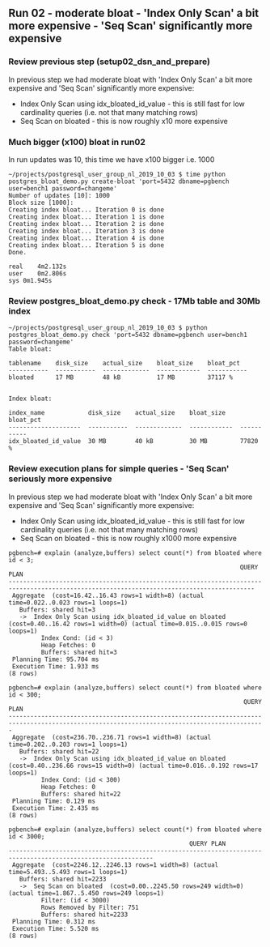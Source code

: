 ## Run 02 - moderate bloat -  'Index Only Scan' a bit more expensive - 'Seq Scan' significantly more expensive 

### Review previous step (setup02_dsn_and_prepare)

In previous step we had moderate bloat with 'Index Only Scan' a bit more expensive and 'Seq Scan' significantly more expensive:

* Index Only Scan using idx_bloated_id_value - this is still fast for low cardinality queries (i.e. not that many matching rows)
* Seq Scan on bloated - this is now roughly x10 more expensive


### Much bigger (x100) bloat in run02 

In run updates was 10, this time we have x100 bigger i.e. 1000

```
~/projects/postgresql_user_group_nl_2019_10_03 $ time python postgres_bloat_demo.py create-bloat 'port=5432 dbname=pgbench user=bench1 password=changeme'
Number of updates [10]: 1000
Block size [1000]:
Creating index bloat... Iteration 0 is done
Creating index bloat... Iteration 1 is done
Creating index bloat... Iteration 2 is done
Creating index bloat... Iteration 3 is done
Creating index bloat... Iteration 4 is done
Creating index bloat... Iteration 5 is done
Done.

real	4m2.132s
user	0m2.806s
sys	0m1.945s
```

### Review postgres_bloat_demo.py check - 17Mb table and 30Mb index


```
~/projects/postgresql_user_group_nl_2019_10_03 $ python postgres_bloat_demo.py check 'port=5432 dbname=pgbench user=bench1 password=changeme'
Table bloat:

tablename    disk_size    actual_size    bloat_size    bloat_pct
-----------  -----------  -------------  ------------  -----------
bloated      17 MB        48 kB          17 MB         37117 %


Index bloat:

index_name            disk_size    actual_size    bloat_size    bloat_pct
--------------------  -----------  -------------  ------------  -----------
idx_bloated_id_value  30 MB        40 kB          30 MB         77820 %
```



### Review execution plans for simple queries - 'Seq Scan' seriously more expensive

In previous step we had moderate bloat with 'Index Only Scan' a bit more expensive and 'Seq Scan' significantly more expensive:

* Index Only Scan using idx_bloated_id_value - this is still fast for low cardinality queries (i.e. not that many matching rows)
* Seq Scan on bloated - this is now roughly x1000 more expensive



```
pgbench=# explain (analyze,buffers) select count(*) from bloated where id < 3;
                                                                QUERY PLAN
------------------------------------------------------------------------------------------------------------------------------------------
 Aggregate  (cost=16.42..16.43 rows=1 width=8) (actual time=0.022..0.023 rows=1 loops=1)
   Buffers: shared hit=3
   ->  Index Only Scan using idx_bloated_id_value on bloated  (cost=0.40..16.42 rows=1 width=0) (actual time=0.015..0.015 rows=0 loops=1)
         Index Cond: (id < 3)
         Heap Fetches: 0
         Buffers: shared hit=3
 Planning Time: 95.704 ms
 Execution Time: 1.933 ms
(8 rows)

pgbench=# explain (analyze,buffers) select count(*) from bloated where id < 300;
                                                                 QUERY PLAN
---------------------------------------------------------------------------------------------------------------------------------------------
 Aggregate  (cost=236.70..236.71 rows=1 width=8) (actual time=0.202..0.203 rows=1 loops=1)
   Buffers: shared hit=22
   ->  Index Only Scan using idx_bloated_id_value on bloated  (cost=0.40..236.66 rows=15 width=0) (actual time=0.016..0.192 rows=17 loops=1)
         Index Cond: (id < 300)
         Heap Fetches: 0
         Buffers: shared hit=22
 Planning Time: 0.129 ms
 Execution Time: 2.435 ms
(8 rows)

pgbench=# explain (analyze,buffers) select count(*) from bloated where id < 3000;
                                                  QUERY PLAN
--------------------------------------------------------------------------------------------------------------
 Aggregate  (cost=2246.12..2246.13 rows=1 width=8) (actual time=5.493..5.493 rows=1 loops=1)
   Buffers: shared hit=2233
   ->  Seq Scan on bloated  (cost=0.00..2245.50 rows=249 width=0) (actual time=1.867..5.450 rows=249 loops=1)
         Filter: (id < 3000)
         Rows Removed by Filter: 751
         Buffers: shared hit=2233
 Planning Time: 0.312 ms
 Execution Time: 5.520 ms
(8 rows)
``` 

